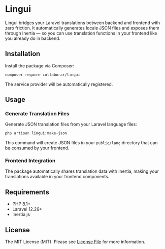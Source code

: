 # Lingui

Lingui bridges your Laravel translations between backend and frontend with zero friction. It automatically generates locale JSON files and exposes them through Inertia — so you can use translation functions in your frontend like you already do in backend.

## Installation

Install the package via Composer:

```bash
composer require collaborar/lingui
```

The service provider will be automatically registered.

## Usage

### Generate Translation Files

Generate JSON translation files from your Laravel language files:

```bash
php artisan lingui:make-json
```

This command will create JSON files in your `public/lang` directory that can be consumed by your frontend.

### Frontend Integration

The package automatically shares translation data with Inertia, making your translations available in your frontend components.

## Requirements

- PHP 8.1+
- Laravel 12.26+
- Inertia.js

## License

The MIT License (MIT). Please see [License File](LICENSE.md) for more information.
